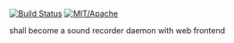 [![Build Status][s1]][tc] [![MIT/Apache][s3]][li] 

[s1]: https://api.travis-ci.org/sim82/recordix.svg?branch=master
[s3]: https://img.shields.io/badge/license-MIT%2FApache-blue.svg
[tc]: https://travis-ci.org/sim82/recordix
[li]: COPYING

shall become a sound recorder daemon with web frontend
